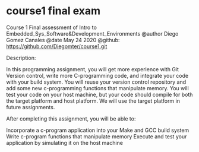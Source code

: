 # course1 final exam
Course 1 Final assessment of Intro to Embedded_Sys_Software&amp;Development_Environments
@author Diego Gomez Canales
@date May 24 2020
@github: https://github.com/Diegomter/course1.git

Description:

In this programming assignment, you will get more experience with Git Version control, write more C-programming code, and integrate your code with your build system. You will reuse your version control repository and add some new c-programming functions that manipulate memory. You will test your code on your host machine, but your code should compile for both the target platform and host platform. We will use the target platform in future assignments.

After completing this assignment, you will be able to:

Incorporate a c-program application into your Make and GCC build system
Write c-program functions that manipulate memory
Execute and test your application by simulating it on the host machine
